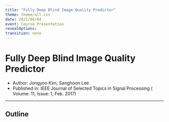```yaml
---
title: "Fully Deep Blind Image Quality Predictor"
theme: theme/all.css
date: 2021/06/04
event: Course Presentation
revealOptions:
transition: none
---
```

# Fully Deep Blind Image Quality Predictor

- Author: Jongyoo Kim, Sanghoon Lee <!-- .element: class="text-3xl" -->
- Published in: IEEE Journal of Selected Topics in Signal Processing ( Volume: 11, Issue: 1, Feb. 2017)  <!-- .element: class="text-3xl" -->

---

## Outline